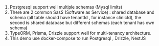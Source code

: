 1. Postgresql support well multiple schemas (Mysql limits)
2. There are 2 common SasS (Software as Service) : shared database and schema (all table should have tenantId , for instance clinicId), the second is shared database but different schemas (each tenant has own schema)
3. TypeORM, Prisma, Drizzle support well for multi-tenancy architecture.
4. This demo use docker-compose to run Postgresql , Drizzle, NestJS
